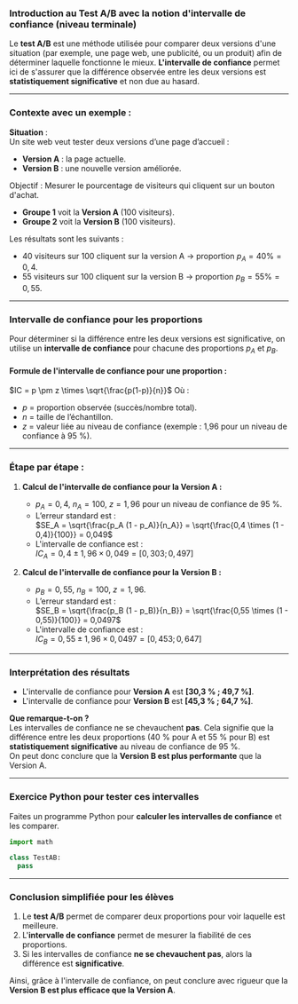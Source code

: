 ### **Introduction au Test A/B avec la notion d'intervalle de confiance** (niveau terminale)

Le **test A/B** est une méthode utilisée pour comparer deux versions d'une situation (par exemple, une page web, une publicité, ou un produit) afin de déterminer laquelle fonctionne le mieux. **L'intervalle de confiance** permet ici de s'assurer que la différence observée entre les deux versions est **statistiquement significative** et non due au hasard.

---

### **Contexte avec un exemple :**

**Situation** :  
Un site web veut tester deux versions d’une page d’accueil :  
- **Version A** : la page actuelle.  
- **Version B** : une nouvelle version améliorée.  

Objectif : Mesurer le pourcentage de visiteurs qui cliquent sur un bouton d'achat.  
- **Groupe 1** voit la **Version A** (100 visiteurs).  
- **Groupe 2** voit la **Version B** (100 visiteurs).  

Les résultats sont les suivants :  
- 40 visiteurs sur 100 cliquent sur la version A → proportion $p_A = 40\% = 0,4$.  
- 55 visiteurs sur 100 cliquent sur la version B → proportion $p_B = 55\% = 0,55$.

---

### **Intervalle de confiance pour les proportions**

Pour déterminer si la différence entre les deux versions est significative, on utilise un **intervalle de confiance** pour chacune des proportions $p_A$ et $p_B$.

#### **Formule de l'intervalle de confiance pour une proportion :**  
$IC = p \pm z \times \sqrt{\frac{p(1-p)}{n}}$
Où :  
- $p$ = proportion observée (succès/nombre total).  
- $n$ = taille de l’échantillon.  
- $z$ = valeur liée au niveau de confiance (exemple : 1,96 pour un niveau de confiance à 95 %).

---

### **Étape par étape :**

1. **Calcul de l'intervalle de confiance pour la Version A :**  
   - $p_A = 0,4$, $n_A = 100$, $z = 1,96$ pour un niveau de confiance de 95 %.  
   - L’erreur standard est :  
     $SE_A = \sqrt{\frac{p_A (1 - p_A)}{n_A}} = \sqrt{\frac{0,4 \times (1 - 0,4)}{100}} = 0,049$
   - L'intervalle de confiance est :  
     $IC_A = 0,4 \pm 1,96 \times 0,049 = [0,303; 0,497]$

1. **Calcul de l'intervalle de confiance pour la Version B :**  
   - $p_B = 0,55$, $n_B = 100$, $z = 1,96$.  
   - L’erreur standard est :  
     $SE_B = \sqrt{\frac{p_B (1 - p_B)}{n_B}} = \sqrt{\frac{0,55 \times (1 - 0,55)}{100}} = 0,0497$
   - L'intervalle de confiance est :  
     $IC_B = 0,55 \pm 1,96 \times 0,0497 = [0,453; 0,647]$

---

### **Interprétation des résultats**

- L'intervalle de confiance pour **Version A** est **[30,3 % ; 49,7 %]**.  
- L'intervalle de confiance pour **Version B** est **[45,3 % ; 64,7 %]**.

**Que remarque-t-on ?**  
Les intervalles de confiance ne se chevauchent **pas**. Cela signifie que la différence entre les deux proportions (40 % pour A et 55 % pour B) est **statistiquement significative** au niveau de confiance de 95 %.  
On peut donc conclure que la **Version B est plus performante** que la Version A.

---

### **Exercice Python pour tester ces intervalles**

Faites un programme Python pour **calculer les intervalles de confiance** et les comparer.

```python
import math

class TestAB:
  pass
```

---

### **Conclusion simplifiée pour les élèves**

1. Le **test A/B** permet de comparer deux proportions pour voir laquelle est meilleure.  
2. L'**intervalle de confiance** permet de mesurer la fiabilité de ces proportions.  
3. Si les intervalles de confiance **ne se chevauchent pas**, alors la différence est **significative**.  

Ainsi, grâce à l'intervalle de confiance, on peut conclure avec rigueur que la **Version B est plus efficace que la Version A**.